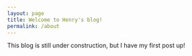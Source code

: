 ```yaml
---
layout: page
title: Welcome to Henry's blog!
permalink: /about
---
```


This blog is still under construction, but I have my first post up!
